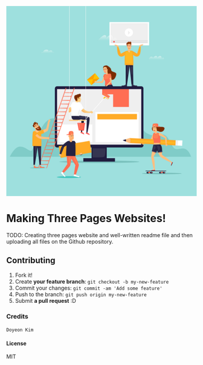 ![images](images/making_website_image.jpg "making website")

# Making Three Pages Websites!

TODO: Creating three pages website and well-written readme file and then uploading all files on the Github repository.

## Contributing

1. Fork it!
2. Create **your feature branch**: `git checkout -b my-new-feature`
3. Commit your changes: `git commit -am 'Add some feature'`
4. Push to the branch: `git push origin my-new-feature`
5. Submit **a pull request** :D

### Credits
`Doyeon Kim`

#### License

MIT